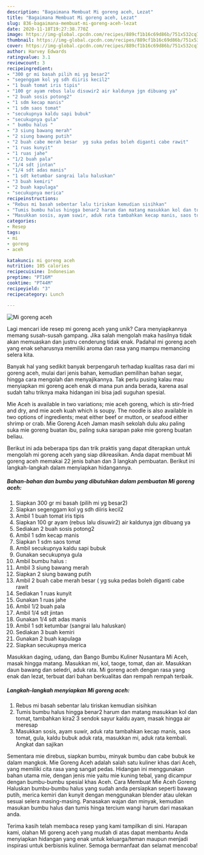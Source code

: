```yaml
---
description: "Bagaimana Membuat Mi goreng aceh, Lezat"
title: "Bagaimana Membuat Mi goreng aceh, Lezat"
slug: 836-bagaimana-membuat-mi-goreng-aceh-lezat
date: 2020-11-18T19:27:38.770Z
image: https://img-global.cpcdn.com/recipes/889cf1b16c69d86b/751x532cq70/mi-goreng-aceh-foto-resep-utama.jpg
thumbnail: https://img-global.cpcdn.com/recipes/889cf1b16c69d86b/751x532cq70/mi-goreng-aceh-foto-resep-utama.jpg
cover: https://img-global.cpcdn.com/recipes/889cf1b16c69d86b/751x532cq70/mi-goreng-aceh-foto-resep-utama.jpg
author: Harvey Edwards
ratingvalue: 3.1
reviewcount: 3
recipeingredient:
- "300 gr mi basah pilih mi yg besar2"
- "segenggam kol yg sdh diiris kecil2"
- "1 buah tomat iris tipis"
- "100 gr ayam rebus lalu disuwir2 air kaldunya jgn dibuang ya"
- "2 buah sosis potong2"
- "1 sdm kecap manis"
- "1 sdm saos tomat"
- "secukupnya kaldu sapi bubuk"
- "secukupnya gula"
- " bumbu halus "
- "3 siung bawang merah"
- "2 siung bawang putih"
- "2 buah cabe merah besar  yg suka pedas boleh diganti cabe rawit"
- "1 ruas kunyit"
- "1 ruas jahe"
- "1/2 buah pala"
- "1/4 sdt jintan"
- "1/4 sdt adas manis"
- "1 sdt ketumbar sangrai lalu haluskan"
- "3 buah kemiri"
- "2 buah kapulaga"
- "secukupnya merica"
recipeinstructions:
- "Rebus mi basah sebentar lalu tiriskan kemudian sisihkan"
- "Tumis bumbu halus hingga benar2 harum dan matang masukkan kol dan tomat, tambahkan kira2 3 sendok sayur kaldu ayam, masak hingga air meresap"
- "Masukkan sosis, ayam suwir, aduk rata tambahkan kecap manis, saos tomat, gula, kaldu bubuk aduk rata, masukkan mi, aduk rata kembali. Angkat dan sajikan"
categories:
- Resep
tags:
- mi
- goreng
- aceh

katakunci: mi goreng aceh 
nutrition: 105 calories
recipecuisine: Indonesian
preptime: "PT16M"
cooktime: "PT44M"
recipeyield: "3"
recipecategory: Lunch

---
```



![Mi goreng aceh](https://img-global.cpcdn.com/recipes/889cf1b16c69d86b/751x532cq70/mi-goreng-aceh-foto-resep-utama.jpg)

Lagi mencari ide resep mi goreng aceh yang unik? Cara menyiapkannya memang susah-susah gampang. Jika salah mengolah maka hasilnya tidak akan memuaskan dan justru cenderung tidak enak. Padahal mi goreng aceh yang enak seharusnya memiliki aroma dan rasa yang mampu memancing selera kita.

Banyak hal yang sedikit banyak berpengaruh terhadap kualitas rasa dari mi goreng aceh, mulai dari jenis bahan, kemudian pemilihan bahan segar, hingga cara mengolah dan menyajikannya. Tak perlu pusing kalau mau menyiapkan mi goreng aceh enak di mana pun anda berada, karena asal sudah tahu triknya maka hidangan ini bisa jadi suguhan spesial.

Mie Aceh is available in two variations; mie aceh goreng, which is stir-fried and dry, and mie aceh kuah which is soupy. The noodle is also available in two options of ingredients; meat either beef or mutton, or seafood either shrimp or crab. Mie Goreng Aceh Jaman masih sekolah dulu aku paling suka mie goreng buatan ibu, paling suka sarapan pake mie goreng buatan beliau.


Berikut ini ada beberapa tips dan trik praktis yang dapat diterapkan untuk mengolah mi goreng aceh yang siap dikreasikan. Anda dapat membuat Mi goreng aceh memakai 22 jenis bahan dan 3 langkah pembuatan. Berikut ini langkah-langkah dalam menyiapkan hidangannya.

<!--inarticleads1-->

##### Bahan-bahan dan bumbu yang dibutuhkan dalam pembuatan Mi goreng aceh:

1. Siapkan 300 gr mi basah (pilih mi yg besar2)
1. Siapkan segenggam kol yg sdh diiris kecil2
1. Ambil 1 buah tomat iris tipis
1. Siapkan 100 gr ayam (rebus lalu disuwir2) air kaldunya jgn dibuang ya
1. Sediakan 2 buah sosis potong2
1. Ambil 1 sdm kecap manis
1. Siapkan 1 sdm saos tomat
1. Ambil secukupnya kaldu sapi bubuk
1. Gunakan secukupnya gula
1. Ambil  bumbu halus :
1. Ambil 3 siung bawang merah
1. Siapkan 2 siung bawang putih
1. Ambil 2 buah cabe merah besar ( yg suka pedas boleh diganti cabe rawit
1. Sediakan 1 ruas kunyit
1. Gunakan 1 ruas jahe
1. Ambil 1/2 buah pala
1. Ambil 1/4 sdt jintan
1. Gunakan 1/4 sdt adas manis
1. Ambil 1 sdt ketumbar (sangrai lalu haluskan)
1. Sediakan 3 buah kemiri
1. Gunakan 2 buah kapulaga
1. Siapkan secukupnya merica


Masukkan daging, udang, dan Bango Bumbu Kuliner Nusantara Mi Aceh, masak hingga matang. Masukkan mi, kol, taoge, tomat, dan air. Masukkan daun bawang dan seledri, aduk rata. Mi goreng aceh dengan rasa yang enak dan lezat, terbuat dari bahan berkualitas dan rempah rempah terbaik. 

<!--inarticleads2-->

##### Langkah-langkah menyiapkan Mi goreng aceh:

1. Rebus mi basah sebentar lalu tiriskan kemudian sisihkan
1. Tumis bumbu halus hingga benar2 harum dan matang masukkan kol dan tomat, tambahkan kira2 3 sendok sayur kaldu ayam, masak hingga air meresap
1. Masukkan sosis, ayam suwir, aduk rata tambahkan kecap manis, saos tomat, gula, kaldu bubuk aduk rata, masukkan mi, aduk rata kembali. Angkat dan sajikan


Sementara mie direbus, siapkan bumbu, minyak bumbu dan cabe bubuk ke dalam mangkok. Mie Goreng Aceh adalah salah satu kuliner khas dari Aceh, yang memiliki cita rasa yang sangat pedas. Hidangan ini menggunakan bahan utama mie, dengan jenis mie yaitu mie kuning tebal, yang dicampur dengan bumbu-bumbu spesial khas Aceh. Cara Membuat Mie Aceh Goreng Haluskan bumbu-bumbu halus yang sudah anda persiapkan seperti bawang putih, merica kemiri dan kunyit dengan menggunakan blender atau ulekan sesuai selera masing-masing. Panasakan wajan dan minyak, kemudian masukan bumbu halus dan tumis hinga tercium wangi harum dari masakan anda. 

Terima kasih telah membaca resep yang kami tampilkan di sini. Harapan kami, olahan Mi goreng aceh yang mudah di atas dapat membantu Anda menyiapkan hidangan yang enak untuk keluarga/teman maupun menjadi inspirasi untuk berbisnis kuliner. Semoga bermanfaat dan selamat mencoba!
